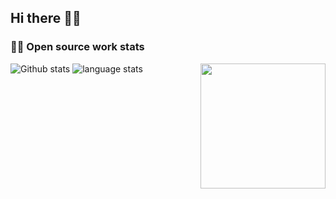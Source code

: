 ## Hi there 👋🤓


### 👨‍💻 Open source work stats

![Github stats](https://github-readme-stats.vercel.app/api?username=panda-sheep&show_icons=true&line_height=24&count_private=true&theme=dark)
<img align='right' src='https://octodex.github.com/images/hula_loop_octodex03.gif' width='200"'>
![language stats](https://github-readme-stats.vercel.app/api/top-langs/?username=darionyaphet&layout=compact&langs_count=8&hide=vim&theme=dark)

